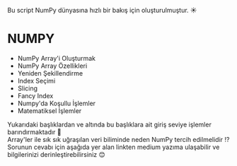 Bu script NumPy dünyasına hızlı bir bakış için oluşturulmuştur. ☀ 


# NUMPY

* NumPy Array'i Oluşturmak
* NumPy Array Özellikleri
* Yeniden Şekillendirme
* Index Seçimi
* Slicing
* Fancy Index
* Numpy'da Koşullu İşlemler
* Matematiksel İşlemler




Yukarıdaki başlıklardan ve altında bu başlıklara ait giriş seviye işlemler barındırmaktadır 📄 <br/>
Array'ler ile sık sık uğraşılan veri biliminde neden NumPy tercih edilmelidir ⁉  <br/>
Sorunun cevabı için aşağıda yer alan linkten medium yazıma ulaşabilir ve bilgilerinizi derinleştirebilirsiniz 😊 <br/>

